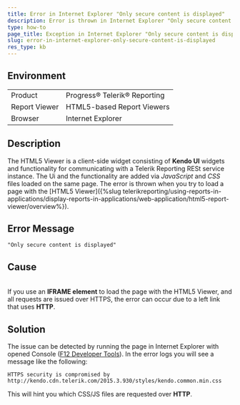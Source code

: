 ```yaml
---
title: Error in Internet Explorer "Only secure content is displayed"
description: Error is thrown in Internet Explorer "Only secure content is displayed".
type: how-to
page_title: Exception in Internet Explorer "Only secure content is displayed"
slug: error-in-internet-explorer-only-secure-content-is-displayed
res_type: kb
---
```


## Environment

<table>
	<tbody>
		<tr>
			<td>Product</td>
			<td>Progress® Telerik® Reporting</td>
		</tr>
		<tr>
			<td>Report Viewer</td>
			<td>HTML5-based Report Viewers</td>
		</tr>
    	<tr>
			<td>Browser</td>
			<td>Internet Explorer</td>
		</tr>
	</tbody>
</table>

## Description

The HTML5 Viewer is a client-side widget consisting of **Kendo UI** widgets and functionality for communicating with a Telerik Reporting RESt service instance. The Ui and the functionality are added via *JavaScript* and *CSS* files loaded on the same page. The error is thrown when you try to load a page with the [HTML5 Viewer]({%slug telerikreporting/using-reports-in-applications/display-reports-in-applications/web-application/html5-report-viewer/overview%}).  

## Error Message
 
 ```
 "Only secure content is displayed"  
 ```
 
## Cause  
   
 If you use an **IFRAME element** to load the page with the HTML5 Viewer, and all requests are issued over HTTPS, the error can occur due to a left link that uses **HTTP**.  
  
## Solution

The issue can be detected by running the page in Internet Explorer with opened Console ([F12 Developer Tools](https://docs.microsoft.com/en-us/previous-versions/windows/internet-explorer/ie-developer/samples/gg589507(v=vs.85)?redirectedfrom=MSDN)). In the error logs you will see a message like the following:  

```
HTTPS security is compromised by http://kendo.cdn.telerik.com/2015.3.930/styles/kendo.common.min.css
```

This will hint you which CSS/JS files are requested over **HTTP**.  
